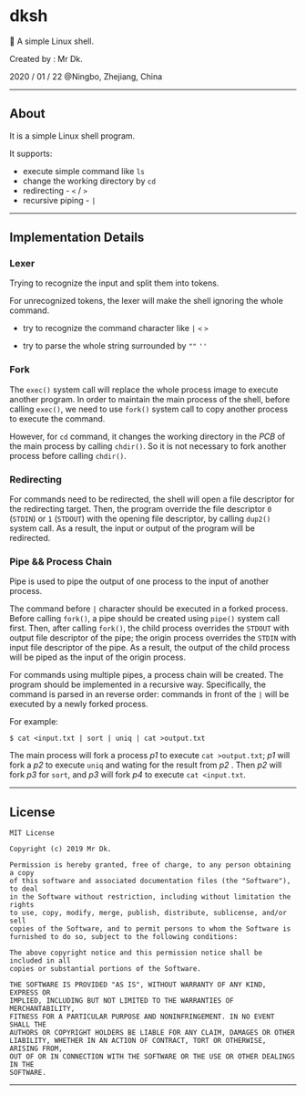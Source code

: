 # dksh

👴 A simple Linux shell.

Created by : Mr Dk.

2020 / 01 / 22 @Ningbo, Zhejiang, China

---

## About

It is a simple Linux shell program.

It supports:

* execute simple command like `ls`
* change the working directory by `cd`
* redirecting - `<` / `>`
* recursive piping - `|`

---

## Implementation Details

### Lexer

Trying to recognize the input and split them into tokens.

For unrecognized tokens, the lexer will make the shell ignoring the whole command.

* try to recognize the command character like `|` `<` `>`

* try to parse the whole string surrounded by `""` `''`

### Fork

The `exec()` system call will replace the whole process image to execute another program. In order to maintain the main process of the shell, before calling `exec()`, we need to use `fork()` system call to copy another process to execute the command.

However, for `cd` command, it changes the working directory in the _PCB_ of the main process by calling `chdir()`. So it is not necessary to fork another process before calling `chdir()`.

### Redirecting

For commands need to be redirected, the shell will open a file descriptor for the redirecting target. Then, the program override the file descriptor `0` (`STDIN`) or `1` (`STDOUT`) with the opening file descriptor, by calling `dup2()` system call. As a result, the input or output of the program will be redirected.

### Pipe && Process Chain

Pipe is used to pipe the output of one process to the input of another process. 

The command before `|` character should be executed in a forked process. Before calling `fork()`, a pipe should be created using `pipe()` system call first. Then, after calling `fork()`, the child process overrides the `STDOUT` with output file descriptor of the pipe; the origin process overrides the `STDIN` with input file descriptor of the pipe. As a result, the output of the child process will be piped as the input of the origin process.

For commands using multiple pipes, a process chain will be created. The program should be implemented in a recursive way. Specifically, the command is parsed in an reverse order: commands in front of the `|` will be executed by a newly forked process.

For example:

```shell
$ cat <input.txt | sort | uniq | cat >output.txt
```

The main process will fork a process _p1_ to execute `cat >output.txt`; _p1_ will fork a _p2_ to execute `uniq` and wating for the result from _p2_ . Then _p2_ will fork _p3_ for `sort`, and _p3_ will fork _p4_ to execute `cat <input.txt`.

---

## License

```
MIT License

Copyright (c) 2019 Mr Dk.

Permission is hereby granted, free of charge, to any person obtaining a copy
of this software and associated documentation files (the "Software"), to deal
in the Software without restriction, including without limitation the rights
to use, copy, modify, merge, publish, distribute, sublicense, and/or sell
copies of the Software, and to permit persons to whom the Software is
furnished to do so, subject to the following conditions:

The above copyright notice and this permission notice shall be included in all
copies or substantial portions of the Software.

THE SOFTWARE IS PROVIDED "AS IS", WITHOUT WARRANTY OF ANY KIND, EXPRESS OR
IMPLIED, INCLUDING BUT NOT LIMITED TO THE WARRANTIES OF MERCHANTABILITY,
FITNESS FOR A PARTICULAR PURPOSE AND NONINFRINGEMENT. IN NO EVENT SHALL THE
AUTHORS OR COPYRIGHT HOLDERS BE LIABLE FOR ANY CLAIM, DAMAGES OR OTHER
LIABILITY, WHETHER IN AN ACTION OF CONTRACT, TORT OR OTHERWISE, ARISING FROM,
OUT OF OR IN CONNECTION WITH THE SOFTWARE OR THE USE OR OTHER DEALINGS IN THE
SOFTWARE.
```

---


